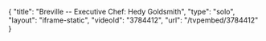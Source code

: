 {
    "title": "Breville -- Executive Chef: Hedy Goldsmith",
    "type": "solo",
    "layout": "iframe-static",
    "videoId": "3784412",
    "url": "\/tvpembed\/3784412"
}